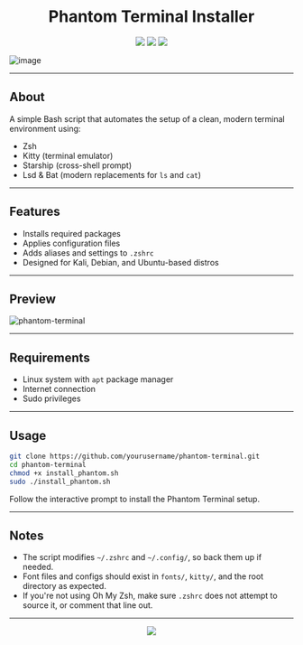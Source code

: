 
<h1 align="center">
 Phantom Terminal Installer
</h1>


<p align="center">
 <img src="https://img.shields.io/static/v1?style=for-the-badge&label=SHELL&message=Script&labelColor=0a0f0a&colorB=77ff00&logo=gnubash&logoColor=77ff00"/> 
 <img src="https://img.shields.io/static/v1?style=for-the-badge&label=HTB&message=OPTIMIZED&labelColor=0a0f0a&colorB=77ff00"/>
 <img src="https://img.shields.io/static/v1?style=for-the-badge&label=TOOL&message=RED%20TEAM&labelColor=0a0f0a&colorB=77ff00&logo=skyliner&logoColor=77ff00"/>
</p>


![image](https://github.com/user-attachments/assets/bd83e8f4-5ba0-4f55-ada3-19d7e972057e)




---

## About

A simple Bash script that automates the setup of a clean, modern terminal environment using:

- Zsh
- Kitty (terminal emulator)
- Starship (cross-shell prompt)
- Lsd & Bat (modern replacements for `ls` and `cat`)

---

## Features

- Installs required packages
- Applies configuration files
- Adds aliases and settings to `.zshrc`
- Designed for Kali, Debian, and Ubuntu-based distros

---

## Preview
![phantom-terminal](https://github.com/user-attachments/assets/1b8bb4e3-d4ec-46f1-8c7e-dd1517646fee)



---

## Requirements

- Linux system with `apt` package manager
- Internet connection
- Sudo privileges

---

## Usage

```bash
git clone https://github.com/yourusername/phantom-terminal.git
cd phantom-terminal
chmod +x install_phantom.sh
sudo ./install_phantom.sh
```

Follow the interactive prompt to install the Phantom Terminal setup.

---

## Notes

- The script modifies `~/.zshrc` and `~/.config/`, so back them up if needed.
- Font files and configs should exist in `fonts/`, `kitty/`, and the root directory as expected.
- If you're not using Oh My Zsh, make sure `.zshrc` does not attempt to source it, or comment that line out.

---


<p align="center">
  <a href="https://github.com/r4vencrane/Network-Recon/blob/main/LICENSE">
    <img src="https://img.shields.io/static/v1?style=for-the-badge&label=LICENSE&message=MIT&labelColor=0a0f0a&colorB=77ff00"/>
  </a>
</p>
